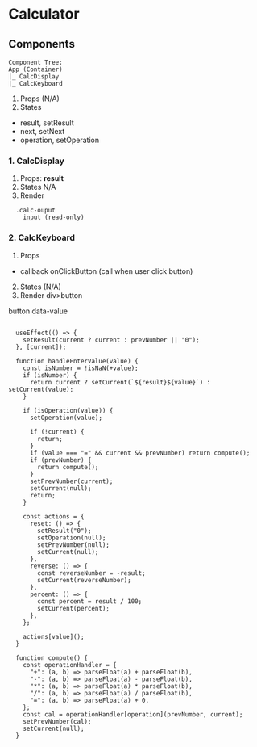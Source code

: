 # Calculator

## Components

```
Component Tree:
App (Container)
|_ CalcDisplay
|_ CalcKeyboard
```

1. Props (N/A)
2. States

- result, setResult
- next, setNext
- operation, setOperation

### 1. CalcDisplay

1. Props: **result**
2. States N/A
3. Render

```
  .calc-ouput
    input (read-only)
```

### 2. CalcKeyboard

1. Props

- callback onClickButton (call when user click button)

2. States (N/A)
3. Render div>button

button data-value


```

  useEffect(() => {
    setResult(current ? current : prevNumber || "0");
  }, [current]);

  function handleEnterValue(value) {
    const isNumber = !isNaN(+value);
    if (isNumber) {
      return current ? setCurrent(`${result}${value}`) : setCurrent(value);
    }

    if (isOperation(value)) {
      setOperation(value);

      if (!current) {
        return;
      }
      if (value === "=" && current && prevNumber) return compute();
      if (prevNumber) {
        return compute();
      }
      setPrevNumber(current);
      setCurrent(null);
      return;
    }

    const actions = {
      reset: () => {
        setResult("0");
        setOperation(null);
        setPrevNumber(null);
        setCurrent(null);
      },
      reverse: () => {
        const reverseNumber = -result;
        setCurrent(reverseNumber);
      },
      percent: () => {
        const percent = result / 100;
        setCurrent(percent);
      },
    };

    actions[value]();
  }

  function compute() {
    const operationHandler = {
      "+": (a, b) => parseFloat(a) + parseFloat(b),
      "-": (a, b) => parseFloat(a) - parseFloat(b),
      "*": (a, b) => parseFloat(a) * parseFloat(b),
      "/": (a, b) => parseFloat(a) / parseFloat(b),
      "=": (a, b) => parseFloat(a) + 0,
    };
    const cal = operationHandler[operation](prevNumber, current);
    setPrevNumber(cal);
    setCurrent(null);
  }
```